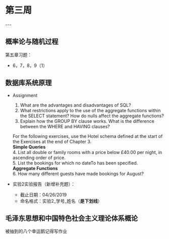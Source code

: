 # 第三周  
---  

## 概率论与随机过程  
第五章习题：  
- 6，7，8，9（1）  

## 数据库系统原理  
- Assignment  
	1. What are the advantages and disadvantages of SQL?  
	2. What restrictions apply to the use of the aggregate functions within the SELECT statement? How do nulls affect the aggregate functions?  
	3. Explain how the GROUP BY clause works. What is the difference between the WHERE and HAVING clauses?  
  
	For the following exercises, use the Hotel schema defined at the start of the Exercises at the end of Chapter 3.  
	**Simple Queries**  
	4. List all double or family rooms with a price below £40.00 per night, in ascending order of price.  
	5. List the bookings for which no dateTo has been specified.  
	**Aggregate Functions**  
	6. How many different guests have made bookings for August?  

- 实验2实验报告（新增补充题）：  
	- 截止日期：04/26/2019  
	- 命名格式：实验2_学号_姓名（**是下划线**）  


## 毛泽东思想和中国特色社会主义理论体系概论  
被抽到的八个幸运鹅记得写作业  
